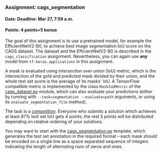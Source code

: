 ### Assignment: cags_segmentation
#### Date: Deadline: Mar 27, 7:59 a.m.
#### Points: 4 points+5 bonus

The goal of this assignment is to use a pretrained model, for example the
EfficientNetV2-B0, to achieve best image segmentation IoU score on the CAGS
dataset. The dataset and the EfficientNetV2-B0 is described in the
`cags_classification` assignment. Nevertheless, you can again use **any** model
from `tf.keras.applications` in this assignment.

A mask is evaluated using _intersection over union_ (IoU) metric, which is the
intersection of the gold and predicted mask divided by their union, and the
whole test set score is the average of its masks' IoU. A TensorFlow compatible
metric is implemented by the class `MaskIoUMetric` of the
[cags_dataset.py](https://github.com/ufal/npfl114/tree/master/labs/05/cags_dataset.py)
module, which can also evaluate your predictions (either by running with
`--task=segmentation --evaluate=path` arguments, or using its
`evaluate_segmentation_file` method).

The task is a [_competition_](https://ufal.mff.cuni.cz/courses/npfl114/2223-summer#competitions). Everyone who submits a solution
which achieves at least _87%_ test set IoU gets 4 points; the rest
5 points will be distributed depending on relative ordering of your solutions.

You may want to start with the
[cags_segmentation.py](https://github.com/ufal/npfl114/tree/master/labs/05/cags_segmentation.py)
template, which generates the test set annotation in the required format –
each mask should be encoded on a single line as a space separated sequence of
integers indicating the length of alternating runs of zeros and ones.
